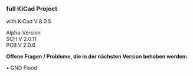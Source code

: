 ### full KiCad Project

with KiCad V 8.0.5  

Alpha-Version  
SCH V 2.0.11  
PCB V 2.0.6  


**Offene Fragen / Probleme, die in der nächsten Version behoben werden:**

• GND Flood
